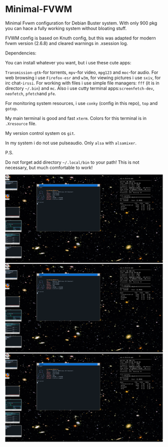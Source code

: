 # Minimal-FVWM
Minimal Fvwm configuration for Debian Buster system. With only 900 pkg you can hace a fully working system without bloating stuff. 

FVWM config is based on Knuth config, but this was adapted for modern fvwm version (2.6.8) and cleared warnings in .xsession log.

Dependencies:

You can install whatever you want, but i use these cute apps:

`Transmission-gtk`-for torrents, `mpv`-for video, `mpg123` and `moc`-for audio. For web browsing i use `Firefox-esr` and `w3m`, for viewing pictures i use `sxiv`, for irc chat-`irssi`. For working with files i use simple file managers: `fff` (it is in directory `~/.bin`) and `mc`. Also i use cutty terminal apps:`screenfetch-dev`, `neofetch`, `pfetch`and `pfe`.

For monitoring system resources, i use `conky` (config in this repo), `top` and `gotop`. 

My main terminal is good and fast `xterm`. Colors for this terminal is in `.Xresource` file.

My version control system os `git`.

In my system i do not use pulseaudio. Only `alsa` with `alsamixer`.

P.S.

Do not forget add directory `~/.local/bin` to your path! This is not necessary, but much comfortable to work!

![Screenshot](screen.png?raw=true "Clear")
![Screenshot](screen.png?raw=true "Notification")
![Screenshot](screen.png?raw=true "Bussy")


